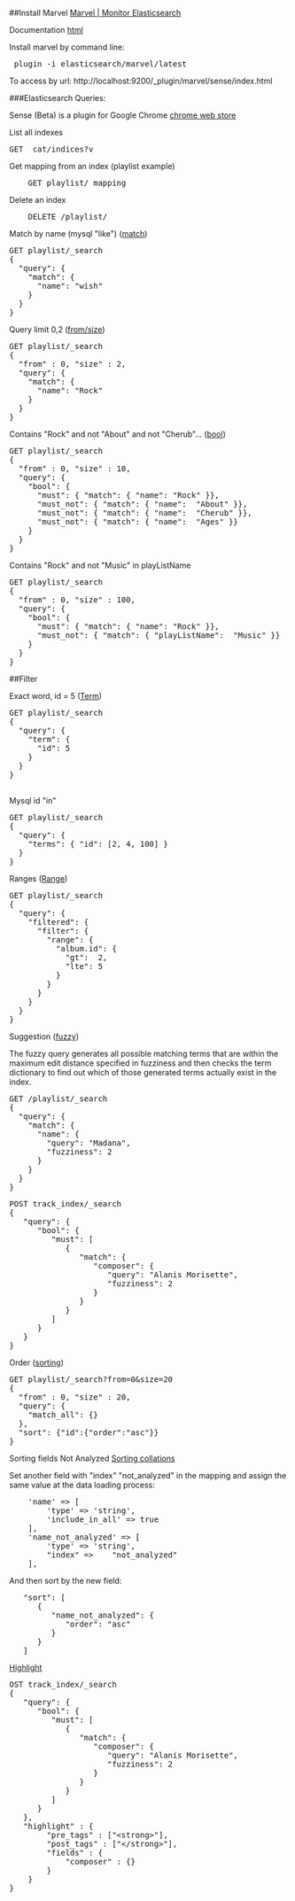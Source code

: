 ##Install Marvel [Marvel | Monitor Elasticsearch](https://www.elastic.co/products/marvel)

Documentation [html](https://www.elastic.co/guide/en/marvel/current/index.html)

Install marvel by command line:

<pre>
 plugin -i elasticsearch/marvel/latest
</pre>

To access by url:
http://localhost:9200/_plugin/marvel/sense/index.html

###Elasticsearch Queries:

Sense (Beta) is a plugin for Google Chrome [chrome web store](https://chrome.google.com/webstore/detail/sense-beta/lhjgkmllcaadmopgmanpapmpjgmfcfig)

List all indexes
<pre>
GET _cat/indices?v
</pre>

Get mapping from an index (playlist example)
<pre>
    GET playlist/_mapping
</pre>


Delete an index
<pre>
    DELETE /playlist/
</pre>

Match by name (mysql "like") ([match](https://www.elastic.co/guide/en/elasticsearch/reference/1.4/query-dsl-match-query.html))

<pre>
GET playlist/_search
{
  "query": {
    "match": {
      "name": "wish"
    }
  }
}
</pre>

Query limit 0,2 ([from/size](https://www.elastic.co/guide/en/elasticsearch/reference/current/search-request-from-size.html))

<pre>
GET playlist/_search
{
  "from" : 0, "size" : 2, 
  "query": {
    "match": {
      "name": "Rock"
    }
  }
}
</pre>

Contains "Rock" and not "About" and not "Cherub"... ([bool](https://www.elastic.co/guide/en/elasticsearch/reference/current/query-dsl-bool-query.html))

<pre>
GET playlist/_search
{
  "from" : 0, "size" : 10, 
  "query": {
    "bool": {
      "must": { "match": { "name": "Rock" }},
      "must_not": { "match": { "name":  "About" }},
      "must_not": { "match": { "name":  "Cherub" }},
      "must_not": { "match": { "name":  "Ages" }}
    }
  }
}
</pre>

Contains "Rock" and not "Music" in playListName

<pre>
GET playlist/_search
{
  "from" : 0, "size" : 100, 
  "query": {
    "bool": {
      "must": { "match": { "name": "Rock" }},
      "must_not": { "match": { "playListName":  "Music" }}
    }
  }
}
</pre>

##Filter

Exact word, id = 5 ([Term](https://www.elastic.co/guide/en/elasticsearch/reference/current/query-dsl-terms-query.html))

<pre>
GET playlist/_search
{
  "query": {
    "term": {
      "id": 5
    }
  }
}

</pre>

Mysql id "in" 

<pre>
GET playlist/_search
{
  "query": {
    "terms": { "id": [2, 4, 100] }
  }
}
</pre>

Ranges ([Range](https://www.elastic.co/guide/en/elasticsearch/reference/current/query-dsl-range-query.html))

<pre>
GET playlist/_search
{
  "query": {
    "filtered": {
      "filter": {
        "range": {
          "album.id": {
            "gt":  2,
            "lte": 5
          }
        }
      }
    }
  }
}
</pre>


Suggestion ([fuzzy](https://www.elastic.co/blog/found-fuzzy-search))

The fuzzy query generates all possible matching terms that are within the maximum edit distance specified 
in fuzziness and then checks the term dictionary to find out which of those generated terms actually exist 
in the index.

<pre>
GET /playlist/_search
{
  "query": {
    "match": {
      "name": {
        "query": "Madana",
        "fuzziness": 2
      }
    }
  }
}
</pre>


<pre>
POST track_index/_search
{
   "query": {
      "bool": {
         "must": [
            {
               "match": {
                  "composer": {
                     "query": "Alanis Morisette",
                     "fuzziness": 2
                  }
               }
            }
         ]
      }
   }
}
</pre>


Order ([sorting](https://www.elastic.co/guide/en/elasticsearch/guide/current/_sorting.html))

<pre>
GET playlist/_search?from=0&size=20
{
  "from" : 0, "size" : 20, 
  "query": {
    "match_all": {}
  },
  "sort": {"id":{"order":"asc"}}
}
</pre>

Sorting fields Not Analyzed [Sorting collations](https://www.elastic.co/guide/en/elasticsearch/guide/current/sorting-collations.html)

Set another field with "index" "not_analyzed" in the mapping and assign the same value at the data loading process:

<pre>
    'name' => [
        'type' => 'string',
        'include_in_all' => true
    ],
    'name_not_analyzed' => [
        'type' => 'string',
        "index" =>    "not_analyzed"
    ],
</pre>

And then sort by the new field:

<pre>
   "sort": [
      {
         "name_not_analyzed": {
            "order": "asc"
         }
      }
   ]
</pre>


[Highlight](https://www.elastic.co/guide/en/elasticsearch/reference/current/search-request-highlighting.html)

<pre>
OST track_index/_search
{
   "query": {
      "bool": {
         "must": [
            {
               "match": {
                  "composer": {
                     "query": "Alanis Morisette",
                     "fuzziness": 2
                  }
               }
            }
         ]
      }
   },
   "highlight" : {
        "pre_tags" : ["&lt;strong&gt;"],
        "post_tags" : ["&lt;/strong&gt;"],
        "fields" : {
            "composer" : {}
        }
    }
}
</pre>
